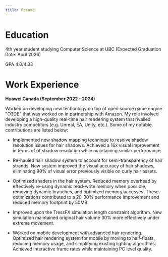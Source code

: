 ```yaml
---
title: Resume
---
```


# Education

4th year student studying Computer Science at UBC (Expected Graduation Date: April 2026)

GPA 4.0/4.33

# Work Experience

**Huawei Canada (September 2022 - 2024)**

Worked on developing new techonlogy on top of open source game engine "O3DE" that was worked on in partnership with Amazon. My role involved developing a high-quality real-time hair rendering system that rivalled industry competitors (e.g. Unreal, EA, Unity, etc.). Some of my notable contributions are listed below:

- Implemented new shadow mapping technique to resolve shadow resolution issues for hair shadows. Achieved a 16x visual improvement in terms of of shadow resolution while maintaining similar performance.

- Re-hauled hair shadow system to account for semi-transparency of hair strands. New system improved the visual accuracy of hair shadows, eliminating 90% of visual error previously visible on curly hair assets.

- Optimized shaders in the hair system. Reduced memory overhead by effectively re-using dynamic read-write memory when possible, removing dynamic branches, and optimized memory accesses. These optimizations contributed to a 20-30% performance improvement and reduced memory footprint by 50MB.

- Improved upon the TressFX simulation length constraint algorithm. New simulation maintained original hair volume 30% more effectively under extreme movement.

- Worked on mobile development with advanced hair rendering. Optimized hair rendering system for mobile by moving to half-floats, reducing memory usage, and simplifying existing lighting algorithms. Achieved interactive frame rates while maintaining PC level quality.
